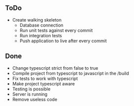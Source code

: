 ToDo
-
- Create walking skeleton
  - Database connection
  - Run unit tests against every commit
  - Run integration tests
  - Push application to live after every commit
  
Done
- 
- Change typescript strict from false to true
- Compile project from typescript to javascript in the /build
- Fix tests to work with typescript
- Make project typescript aware
- Testing is possible
- Server is running
- Remove useless code 